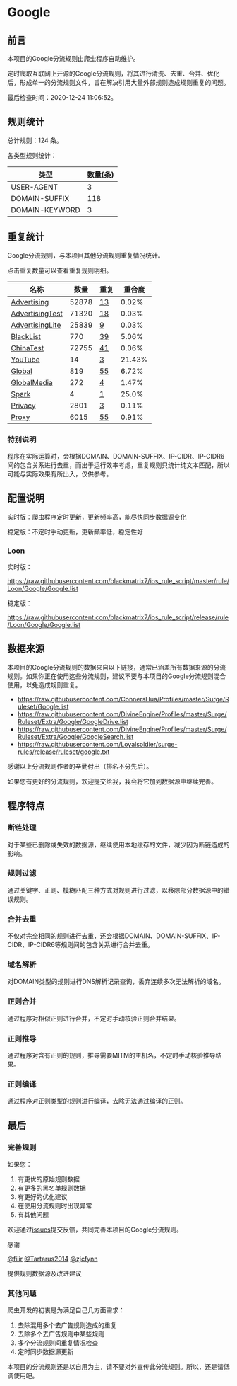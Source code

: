 # Google

## 前言

本项目的Google分流规则由爬虫程序自动维护。

定时爬取互联网上开源的Google分流规则，将其进行清洗、去重、合并、优化后，形成单一的分流规则文件，旨在解决引用大量外部规则造成规则重复的问题。




最后检查时间：2020-12-24 11:06:52。

## 规则统计

总计规则：124 条。

各类型规则统计：

| 类型 | 数量(条) |
| ---- | ---- |
| USER-AGENT | 3 |
| DOMAIN-SUFFIX | 118 |
| DOMAIN-KEYWORD | 3 |
## 重复统计

Google分流规则，与本项目其他分流规则重复情况统计。

点击重复数量可以查看重复规则明细。

| 名称 | 数量 | 重复 | 重合度 |
| ---- | ---- | ---- | ------ |
|  [Advertising](https://github.com/blackmatrix7/ios_rule_script/tree/master/rule/Loon/Advertising)    | 52878   | [13](https://raw.githubusercontent.com/blackmatrix7/ios_rule_script/master/rule/Loon/Google/Repeat.list)   |   0.02% |
|  [AdvertisingTest](https://github.com/blackmatrix7/ios_rule_script/tree/master/rule/Loon/AdvertisingTest)    | 71320   | [18](https://raw.githubusercontent.com/blackmatrix7/ios_rule_script/master/rule/Loon/Google/Repeat.list)   |   0.03% |
|  [AdvertisingLite](https://github.com/blackmatrix7/ios_rule_script/tree/master/rule/Loon/AdvertisingLite)    | 25839   | [9](https://raw.githubusercontent.com/blackmatrix7/ios_rule_script/master/rule/Loon/Google/Repeat.list)   |   0.03% |
|  [BlackList](https://github.com/blackmatrix7/ios_rule_script/tree/master/rule/Loon/BlackList)    | 770   | [39](https://raw.githubusercontent.com/blackmatrix7/ios_rule_script/master/rule/Loon/Google/Repeat.list)   |   5.06% |
|  [ChinaTest](https://github.com/blackmatrix7/ios_rule_script/tree/master/rule/Loon/ChinaTest)    | 72755   | [41](https://raw.githubusercontent.com/blackmatrix7/ios_rule_script/master/rule/Loon/Google/Repeat.list)   |   0.06% |
|  [YouTube](https://github.com/blackmatrix7/ios_rule_script/tree/master/rule/Loon/YouTube)    | 14   | [3](https://raw.githubusercontent.com/blackmatrix7/ios_rule_script/master/rule/Loon/Google/Repeat.list)   |   21.43% |
|  [Global](https://github.com/blackmatrix7/ios_rule_script/tree/master/rule/Loon/Global)    | 819   | [55](https://raw.githubusercontent.com/blackmatrix7/ios_rule_script/master/rule/Loon/Google/Repeat.list)   |   6.72% |
|  [GlobalMedia](https://github.com/blackmatrix7/ios_rule_script/tree/master/rule/Loon/GlobalMedia)    | 272   | [4](https://raw.githubusercontent.com/blackmatrix7/ios_rule_script/master/rule/Loon/Google/Repeat.list)   |   1.47% |
|  [Spark](https://github.com/blackmatrix7/ios_rule_script/tree/master/rule/Loon/Spark)    | 4   | [1](https://raw.githubusercontent.com/blackmatrix7/ios_rule_script/master/rule/Loon/Google/Repeat.list)   |   25.0% |
|  [Privacy](https://github.com/blackmatrix7/ios_rule_script/tree/master/rule/Loon/Privacy)    | 2801   | [3](https://raw.githubusercontent.com/blackmatrix7/ios_rule_script/master/rule/Loon/Google/Repeat.list)   |   0.11% |
|  [Proxy](https://github.com/blackmatrix7/ios_rule_script/tree/master/rule/Loon/Proxy)    | 6015   | [55](https://raw.githubusercontent.com/blackmatrix7/ios_rule_script/master/rule/Loon/Google/Repeat.list)   |   0.91% |
### 特别说明
程序在实际运算时，会根据DOMAIN、DOMAIN-SUFFIX、IP-CIDR、IP-CIDR6间的包含关系进行去重，而出于运行效率考虑，重复规则只统计纯文本匹配，所以可能与实际效果有所出入，仅供参考。

## 配置说明

实时版：爬虫程序定时更新，更新频率高，能尽快同步数据源变化

稳定版：不定时手动更新，更新频率低，稳定性好

### Loon 
实时版：

https://raw.githubusercontent.com/blackmatrix7/ios_rule_script/master/rule/Loon/Google/Google.list

稳定版：

https://raw.githubusercontent.com/blackmatrix7/ios_rule_script/release/rule/Loon/Google/Google.list

## 数据来源

本项目的Google分流规则的数据来自以下链接，通常已涵盖所有数据来源的分流规则。如果你正在使用这些分流规则，建议不要与本项目的Google分流规则混合使用，以免造成规则重复。

- https://raw.githubusercontent.com/ConnersHua/Profiles/master/Surge/Ruleset/Google.list
- https://raw.githubusercontent.com/DivineEngine/Profiles/master/Surge/Ruleset/Extra/Google/GoogleDrive.list
- https://raw.githubusercontent.com/DivineEngine/Profiles/master/Surge/Ruleset/Extra/Google/GoogleSearch.list
- https://raw.githubusercontent.com/Loyalsoldier/surge-rules/release/ruleset/google.txt


感谢以上分流规则作者的辛勤付出（排名不分先后）。

如果您有更好的分流规则，欢迎提交给我，我会将它加到数据源中继续完善。

## 程序特点

### 断链处理

对于某些已删除或失效的数据源，继续使用本地缓存的文件，减少因为断链造成的影响。

### 规则过滤

通过关键字、正则、模糊匹配三种方式对规则进行过滤，以移除部分数据源中的错误规则。

### 合并去重

不仅对完全相同的规则进行去重，还会根据DOMAIN、DOMAIN-SUFFIX、IP-CIDR、IP-CIDR6等规则间的包含关系进行合并去重。

### 域名解析

对DOMAIN类型的规则进行DNS解析记录查询，丢弃连续多次无法解析的域名。

### 正则合并

通过程序对相似正则进行合并，不定时手动核验正则合并结果。

### 正则推导

通过程序对含有正则的规则，推导需要MITM的主机名，不定时手动核验推导结果。

### 正则编译

通过程序对正则类型的规则进行编译，去除无法通过编译的正则。

## 最后

### 完善规则

如果您：

1. 有更优的原始规则数据
2. 有更多的黑名单规则数据
3. 有更好的优化建议
4. 在使用分流规则时出现异常
5. 有其他问题

欢迎通过[issues](https://github.com/blackmatrix7/ios_rule_script/issues/new)提交反馈，共同完善本项目的Google分流规则。

感谢

[@fiiir](https://github.com/fiiir) [@Tartarus2014](https://github.com/Tartarus2014) [@zjcfynn](https://github.com/zjcfynn) 

提供规则数据源及改进建议

### 其他问题

爬虫开发的初衷是为满足自己几方面需求：

1. 去除混用多个去广告规则造成的重复
2. 去除多个去广告规则中某些规则
3. 多个分流规则间重复情况检查
4. 定时同步数据源更新

本项目的分流规则还是以自用为主，请不要对外宣传此分流规则。所以，还是请低调使用吧。